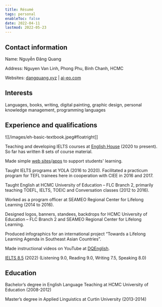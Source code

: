 ```yaml
---
title: Résumé
tags: personal
enableToc: false
date: 2022-04-11
lastmod: 2022-05-23
---
```


## Contact information

Name: Nguyễn Đăng Quang

Address: Nguyen Van Linh, Phong Phu, Binh Chanh, HCMC

Websites: [dangquang.xyz](https://dangquang.xyz) | [ai-eo.com](https://ai-eo.com)

## Interests

Languages, books, writing, digital painting, graphic design, personal knowledge management, programming languages

## Experience and qualifications

![[/images/eh-basic-textbook.jpeg#floatright]]

Teaching and developing IELTS courses at [English House](https://ehc.edu.vn/) (2020 to present). So far has written 8 sets of course material.

Made simple [web sites](https://thatieltsguide.com)/[apps](https://planner.thatieltsguide.com) to support students' learning.

Taught IELTS programs at YOLA (2016 to 2020). Facilitated a practicum program for TEFL trainees here in cooperation with CIEE in 2016 and 2017.

Taught English at HCMC University of Education – FLC Branch 2, primarily teaching TOEFL, IELTS, TOEIC and Conversation classes (2012 to 2016).

Worked as a program officer at SEAMEO Regional Center for Lifelong Learning (2014 to 2016).

Designed logos, banners, standees, backdrops for HCMC University of Education – FLC Branch 2 and SEAMEO Regional Center for Lifelong Learning.

Produced infographics for an international project “Towards a Lifelong Learning Agenda in Southeast Asian Countries”.

Made instructional videos on YouTube at [DQEnglish](https://www.youtube.com/user/SuperEnglishbird).

[IELTS 8.5](/m/ielts.md) (2022) (Listening 9.0, Reading 9.0, Writing 7.5, Speaking 8.0)

## Education

Bachelor’s degree in English Language Teaching at HCMC University of Education (2008-2012)

Master’s degree in Applied Linguistics at Curtin University (2013-2014)
